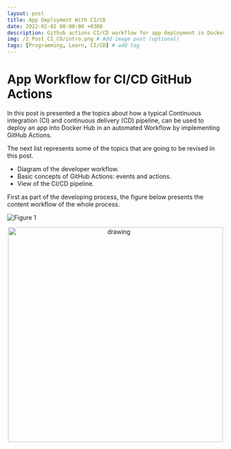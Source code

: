 ```yaml
---
layout: post
title: App Deployment With CI/CD
date: 2022-02-02 00:00:00 +0300
description: Github actions CI/CD workflow for app deployment in Docker Hub. 
img: /2_Post_CI_CD/intro.png # Add image post (optional)
tags: [Programming, Learn, CI/CD] # add tag
---
```


# App Workflow for CI/CD GitHub Actions
In this post is presented a the topics about how a typical Continuous integration (CI) and continuous delivery (CD) pipeline, can be used to deploy an app into Docker Hub in an automated Workflow by implementing GitHub Actions.

The next list represents some of the topics that are going to be revised in this post.
* Diagram of the developer workflow.
* Basic concepts of GitHub Actions: events and actions.
* View of the CI/CD pipeline.

First as part of the developing process, the figure below presents the content workflow of the whole process. 

![Figure 1]("{{site.baseurl}}/assets/img/2_Post_CI_CD/intro.jpg "Text to show on mouseover")

<p align="center">
    <img src="{{site.baseurl}}/assets/img/2_Post_CI_CD/fig1.png" alt="drawing" style="width:500px;"/>
</p>

